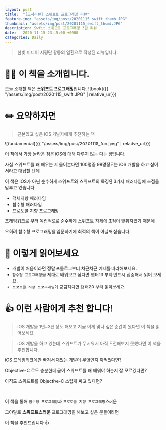 ```yaml
---
layout: post
title:  "[도서리뷰] 스위프트 프로그래밍 리뷰"
feature-img: "assets/img/post/20201115_swift_thumb.JPG"
thumbnail: "assets/img/post/20201115_swift_thumb.JPG"
description: Swfit 스위프트 프로그래밍 3판 리뷰
date:   2020-11-15 23:15:00 +0900
categories: Daily
---
```


> 한빛 미디어 서평단 활동의 일환으로 작성된 리뷰입니다.

# 💁‍♂️ 이 책을 소개합니다.

오늘 소개할 책은 **스위프트 프로그래밍**입니다.
![book]({{ "/assets/img/post/20201115_swift.JPG" | relative_url}})

# ✏️ 요약하자면

> 근본있고 싶은 iOS 개발자에게 추천하는 책

![fundamental]({{ "/assets/img/post/20201115_fun.jpeg" | relative_url}})

이 책에서 가장 놀라운 점은 iOS에 대해 다루지 않는 다는 점입니다.

사실 스위프트를 왜 배우는 지 물어본다면 100명중 98명정도는 iOS 개발을 하고 싶어서라고 대답할 텐데

이 책은 iOS가 아닌 순수하게 스위프트와 스위프트의 특징인 3가지 패러다임에 초점을 맞추고 있습니다

- 객체지향 패러다임
- 함수형 패러다임
- 프로토콜 지향 프로그래밍

프레임워크로 부터 독립적으로 순수하게 스위프트 자체에 초점이 맞춰져있기 때문에

오히려 함수형 프로그래밍을 입문하기에 최적의 책이 아닐까 싶습니다.

# 👀 이렇게 읽어보세요

- 개발이 처음이라면 정말 프롤로그부터 차근차근 예제를 따라해보세요.
- `함수형 프로그래밍`을 제대로 배워보고 싶다면 챕터13 부터 반드시 집중해서 읽어 보세요.
- `프로토콜 지향 프로그래밍`이 궁금하다면 챕터20 부터 읽어보세요.

# 👍 이런 사람에게 추천 합니다!

> iOS 개발을 1년~3년 정도 해보고 지금 이게 맞나 싶은 순간이 왔다면 이 책을 읽어보세요

> iOS 개발을 하고 있는데 스위프트가 무서워서 아직 도전해보지 못했다면 이 책을 추천합니다.

iOS 프레임워크에만 빠져서 재밌는 개발이 무엇인지 까먹었다면?

Objective-C 로도 충분한데 굳이 스위프트를 왜 배워야 하는지 잘 모르겠다면?

아직도 스위프트를 Objective-C 스럽게 짜고 있다면?

<br>

이 책을 통해 `함수형 프로그래밍`과 `프로토콜 지향 프로그래밍`스러운

그야말로 **스위프트스러운** 프로그래밍을 해보고 싶은 분들이라면

이 책을 추천드립니다 👍
